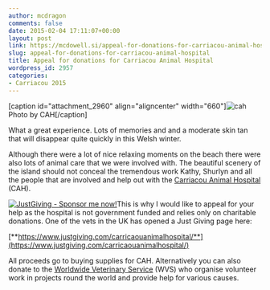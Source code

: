 ```yaml
---
author: mcdragon
comments: false
date: 2015-02-04 17:11:07+00:00
layout: post
link: https://mcdowell.si/appeal-for-donations-for-carriacou-animal-hospital-2957.html
slug: appeal-for-donations-for-carriacou-animal-hospital
title: Appeal for donations for Carriacou Animal Hospital
wordpress_id: 2957
categories:
- Carriacou 2015
---
```


[caption id="attachment_2960" align="aligncenter" width="660"]![cah](https://dwlcvfkt1l4wn.cloudfront.net/2015/02/cah-1-1024x768.jpg) Photo by CAH[/caption]

What a great experience. Lots of memories and and a moderate skin tan that will disappear quite quickly in this Welsh winter.

Although there were a lot of nice relaxing moments on the beach there were also lots of animal care that we were involved with. The beautiful scenery of the island should not conceal the tremendous work Kathy, Shurlyn and all the people that are involved and help out with the [Carriacou Animal Hospital](http://www.carriacouanimalclinic.com/) (CAH).


[![JustGiving - Sponsor me now!](https://www.justgiving.com/App_Themes/JustGiving/images/badges/badge10.gif)](https://www.justgiving.com/Martin-McDowell)This is why I would like to appeal for your help as the hospital is not government funded and relies only on charitable donations. One of the vets in the UK has opened a Just Giving page here:




[**https://www.justgiving.com/carricaouanimalhospital/**](https://www.justgiving.com/carricaouanimalhospital/)




All proceeds go to buying supplies for CAH. Alternatively you can also donate to the [Worldwide Veterinary Service](http://www.wvs.org.uk/) (WVS) who organise volunteer work in projects round the world and provide help for various causes.
